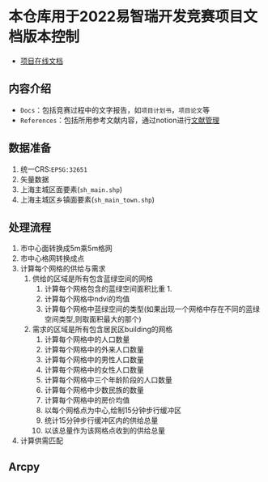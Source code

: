 # 本仓库用于2022易智瑞开发竞赛项目文档版本控制
- [项目在线文档](https://swamp-maraca-1c5.notion.site/ESRI-6c88c4d4c597494980ce11c6b599a9ab)




## 内容介绍
- `Docs`：包括竞赛过程中的文字报告，如`项目计划书`，`项目论文`等
- `References`：包括所用参考文献内容，通过notion进行[文献管理](https://swamp-maraca-1c5.notion.site/5c17b655b6a2430f8702d1dd13302f27?v=a24ed3d7d7be468581a8f53b17c56178)


## 数据准备
1. 统一CRS:`EPSG:32651`
2. 矢量数据
  1. 上海主城区面要素(`sh_main.shp`)
  2. 上海主城区乡镇面要素(`sh_main_town.shp`)

## 处理流程
1. 市中心面转换成5m乘5m格网
2. 市中心格网转换成点
3. 计算每个网格的供给与需求
   1. 供给的区域是所有包含蓝绿空间的网格
      1. 计算每个网格包含的蓝绿空间面积比重
         1. 
      2. 计算每个网格中ndvi的均值
      3. 计算每个网格中蓝绿空间的类型(如果出现一个网格中存在不同的蓝绿空间类型,则取面积最大的那个)
   2. 需求的区域是所有包含居民区building的网格
      1. 计算每个网格中的人口数量
      2. 计算每个网格中的外来人口数量
      3. 计算每个网格中的男性人口数量
      4. 计算每个网格中的女性人口数量
      5. 计算每个网格中三个年龄阶段的人口数量
      6. 计算每个网格中少数民族的数量
      7. 计算每个网格中的房价均值
      8. 以每个网格点为中心,绘制15分钟步行缓冲区
      9. 统计15分钟步行缓冲区内的供给总量
      10. 以该总量作为该网格点收到的供给总量
4. 计算供需匹配

## Arcpy 
